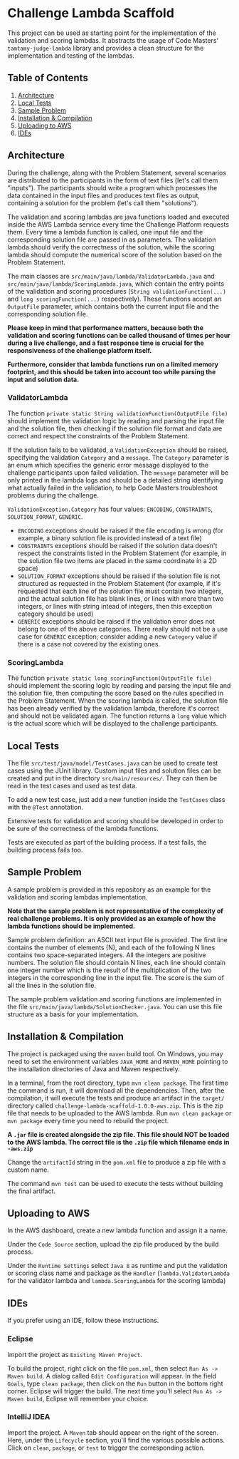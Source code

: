 # Challenge Lambda Scaffold

This project can be used as starting point for the implementation of the validation and scoring lambdas. It abstracts the usage of Code Masters' `tamtamy-judge-lambda` library and provides a clean structure for the implementation and testing of the lambdas.

## Table of Contents

1. [Architecture](#architecture)
2. [Local Tests](#local-tests)
3. [Sample Problem](#sample-problem)
4. [Installation & Compilation](#installation-compilation)
5. [Uploading to AWS](#uploading-to-aws)
6. [IDEs](#ides)

## Architecture

During the challenge, along with the Problem Statement, several scenarios are distributed to the participants in the form of text files (let's call them "inputs"). The participants should write a program which processes the data contained in the input files and produces text files as output, containing a solution for the problem (let's call them "solutions").

The validation and scoring lambdas are java functions loaded and executed inside the AWS Lambda service every time the Challenge Platform requests them. Every time a lambda function is called, one input file and the corresponding solution file are passed in as parameters. The validation lambda should verify the correctness of the solution, while the scoring lambda should compute the numerical score of the solution based on the Problem Statement.

The main classes are `src/main/java/lambda/ValidatorLambda.java` and `src/main/java/lambda/ScoringLambda.java`, which contain the entry points of the validation and scoring procedures (`String validationFunction(...)` and `long scoringFunction(...)` respectively). These functions accept an `OutputFile` parameter, which contains both the current input file and the corresponding solution file.

**Please keep in mind that performance matters, because both the validation and scoring functions can be called thousand of times per hour during a live challenge, and a fast response time is crucial for the responsiveness of the challenge platform itself.**

**Furthermore, consider that lambda functions run on a limited memory footprint, and this should be taken into account too while parsing the input and solution data.**

### ValidatorLambda

The function `private static String validationFunction(OutputFile file)` should implement the validation logic by reading and parsing the input file and the solution file, then checking if the solution file format and data are correct and respect the constraints of the Problem Statement.

If the solution fails to be validated, a `ValidationException` should be raised, specifying the validation `Category` and a `message`.
The `Category` parameter is an enum which specifies the generic error message displayed to the challenge participants upon failed validation. The `message` parameter will be only printed in the lambda logs and should be a detailed string identifying what actually failed in the validation, to help Code Masters troubleshoot problems during the challenge.

`ValidationException.Category` has four values: `ENCODING`, `CONSTRAINTS`, `SOLUTION_FORMAT`, `GENERIC`.
* `ENCODING` exceptions should be raised if the file encoding is wrong (for example, a binary solution file is provided instead of a text file)
* `CONSTRAINTS` exceptions should be raised if the solution data doesn't respect the constraints listed in the Problem Statement (for example, in the solution file two items are placed in the same coordinate in a 2D space)
* `SOLUTION_FORMAT` exceptions should be raised if the solution file is not structured as requested in the Problem Statement (for example, if it's requested that each line of the solution file must contain two integers, and the actual solution file has blank lines, or lines with more than two integers, or lines with string intead of integers, then this exception category should be used)
* `GENERIC` exceptions should be raised if the validation error does not belong to one of the above categories. There really should not be a use case for `GENERIC` exception; consider adding a new `Category` value if there is a case not covered by the existing ones.

### ScoringLambda

The function `private static long scoringFunction(OutputFile file)` should implement the scoring logic by reading and parsing the input file and the solution file, then computing the score based on the rules specified in the Problem Statement. When the scoring lambda is called, the solution file has been already verified by the validation lambda, therefore it's correct and should not be validated again. The function returns a `long` value which is the actual score which will be displayed to the challenge participants.

## Local Tests

The file `src/test/java/model/TestCases.java` can be used to create test cases using the JUnit library. Custom input files and solution files can be created and put in the directory `src/main/resources/`. They can then be read in the test cases and used as test data.

To add a new test case, just add a new function inside the `TestCases` class with the `@Test` annotation.

Extensive tests for validation and scoring should be developed in order to be sure of the correctness of the lambda functions.

Tests are executed as part of the building process. If a test fails, the building process fails too.

## Sample Problem

A sample problem is provided in this repository as an example for the validation and scoring lambdas implementation.

**Note that the sample problem is not representative of the complexity of real challenge problems. It is only provided as an example of how the lambda functions should be implemented.**

Sample problem definition: an ASCII text input file is provided. The first line contains the number of elements (N), and each of the following N lines contains two space-separated integers. All the integers are positive numbers. The solution file should contain N lines, each line should contain one integer number which is the result of the multiplication of the two integers in the corresponding line in the input file.
The score is the sum of all the lines in the solution file.

The sample problem validation and scoring functions are implemented in the file `src/main/java/lambda/SolutionChecker.java`. You can use this file structure as a basis for your implementation.

## Installation & Compilation

The project is packaged using the `maven` build tool. On Windows, you may need to set the environment variables `JAVA_HOME` and `MAVEN_HOME` pointing to the installation directories of Java and Maven respectively.

In a terminal, from the root directory, type `mvn clean package`. The first time the command is run, it will download all the dependencies. Then, after the compilation, it will execute the tests and produce an artifact in the `target/` directory called `challenge-lambda-scaffold-1.0.0-aws.zip`. This is the zip file that needs to be uploaded to the AWS lambda. Run `mvn clean package` or `mvn package` every time you need to rebuild the project.

**A `.jar` file is created alongside the zip file. This file should NOT be loaded to the AWS lambda. The correct file is the `.zip` file which filename ends in `-aws.zip`**

Change the `artifactId` string in the `pom.xml` file to produce a zip file with a custom name.

The command `mvn test` can be used to execute the tests without building the final artifact.

## Uploading to AWS

In the AWS dashboard, create a new lambda function and assign it a name.

Under the `Code Source` section, upload the zip file produced by the build process.

Under the `Runtime Settings` select `Java 8` as runtime and put the validation or scoring class name and package as the `Handler` (`lambda.ValidatorLambda` for the validator lambda and `lambda.ScoringLambda` for the scoring lambda)

## IDEs

If you prefer using an IDE, follow these instructions.

### Eclipse

Import the project as `Existing Maven Project`.

To build the project, right click on the file `pom.xml`, then select `Run As -> Maven build`. A dialog called `Edit Configuration` will appear. In the field `Goals`, type `clean package`, then click on the `Run` button in the bottom right corner. Eclipse will trigger the build. The next time you'll select `Run As -> Maven build`, Eclipse will remember your choice.

### IntelliJ IDEA

Import the project. A `Maven` tab should appear on the right of the screen. Here, under the `Lifecycle` section, you'll find the various possible actions. Click on `clean`, `package`, or `test` to trigger the corresponding action.
